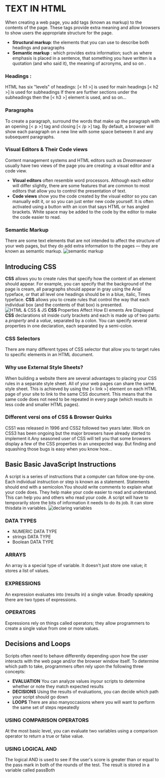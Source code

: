 # TEXT IN HTML
When creating a web page, you add tags (known as markup) to the contents of the page. These tags provide extra meaning and allow browsers to show users the appropriate structure for the page.
- **Structural markup**: the elements that you can use to
describe both headings and paragraphs
- **Semantic markup** : which provides extra information; such as where emphasis is placed in a sentence, that something you have written is a quotation (and who said it), the meaning of acronyms, and so on .

### Headings :
HTML has six "levels" of headings:
[< h1 >] is used for main headings
[< h2 >] is used for subheadings
If there are further sections under the subheadings then the [< h3 >] element is used, and so on... 
### Paragraphs
To create a paragraph, surround the words that make up the paragraph with an opening [< p >] tag and closing [< /p >] tag. By default, a browser will show each paragraph on a new line with some space between it and any subsequent paragraphs.

### Visual Editors & Their Code views 
Content management systems and HTML editors such as *Dreamweaver* usually have two views of the page you are creating: a visual editor and a code view.
- **Visual editors** often resemble word processors. Although each editor will differ slightly, there are some features that are common to most editors that allow you to control the presentation of text.
- **Code views** show you the code
created by the visual editor so you can manually edit it, or so you can just enter new code yourself. It is often activated using a button with an icon that says HTML or has angled brackets. White space may be added to the code by the editor to make the code easier to read.
### Semantic Markup
There are some text elements that are not intended to affect the structure of your web pages, but they do add extra information to the pages — they are known as semantic markup.
![semantic markup](https://miro.medium.com/max/1000/1*zHJFnu7QF-PgUb8108aLcA.png)

## Introducing CSS
**CSS** allows you to create rules that specify how the content of an element should appear. For example, you can specify that the background of the page is cream, all paragraphs should appear in gray using the Arial typeface, or that all level one headings should be in a blue, italic, Times typeface.
**CSS** allows you to create rules that control the way that each individual box (and the contents of that box) is presented.
![HTML & CSS & JS](https://html-css-js.com/images/og.jpg)
**CSS** Properties Affect How El ements Are Displayed
**CSS** declarations sit inside curly brackets and each is made up of two parts: a *property* and a *value*, separated by a colon. You can specify several properties in one declaration, each separated by a semi-colon.
### CSS Selectors
There are many different types of CSS selector that allow you to target rules to specific elements in an HTML document.
### Why use External Style Sheets?
When building a website there are several advantages to placing your CSS rules in a separate style sheet. All of your web pages can share the same style sheet. This is achieved by using the  [< link >] element on each HTML page of your site to link to the same CSS document. This means that the same code does not need to be repeated in every page (which results in less code and smaller HTML pages).
### Different versi ons of CSS & Browser Quirks
CSS1 was released in 1996 and CSS2 followed two years later. Work on CSS3 has been ongoing but the major browsers have already started to implement it.Any seasoned user of CSS will tell you that some browsers display a few of the CSS properties in an unexpected way. But finding and squashing those bugs is easy when you know how...
## Basic Basic JavaScript Instructions
A script is a series of instructions that a computer can follow one-by-one. Each individual instruction or step is known as a statement. Statements should end with a semicolon.You should write comments to explain what your code does. They help make your code easier to read and understand. This can help you and others who read your code. A script will have to temporarily store the bits of information it needs to do its job. It can store thisdata in variables.
![declaring variables](https://www.wikihow.com/images/thumb/c/c8/Declare-a-Variable-in-Javascript-Step-8.jpg/v4-460px-Declare-a-Variable-in-Javascript-Step-8.jpg)
### DATA TYPES
- NUMERIC DATA TYPE
- strings DATA TYPE
- Boolean DATA TYPE
### ARRAYS
An array is a special type of variable. It doesn't just store one value; it stores a list of values.
### EXPRESSIONS
An expression evaluates into (results in) a single value. Broadly speaking there are two types of expressions.
### OPERATORS
Expressions rely on things called operators; they allow programmers to create a single value from one or more values.
## Decisions and Loops
Scripts often need to behave differently depending upon how the user interacts with the web
page and/or the browser window itself. To determine which path to take, programmers often
rely upon the following three concepts:
- **EVALUATION** You can analyze values inyour scripts to determine whether or note they match expected results
- **DECISIONS** Using the results of evaluations, you can decide which path your script should go down
- **LOOPS** There are also manyoccasions where you will want to perform the same set of steps repeatedly
### USING COMPARISON OPERATORS
At the most basic level, you can evaluate two variables using a comparison operator to return a true or false value.
### USING LOGICAL AND
The logical AND is used to see if the user's score is greater than or equal to the pass mark in both of the rounds of the test. The result is stored in a variable called passBoth


